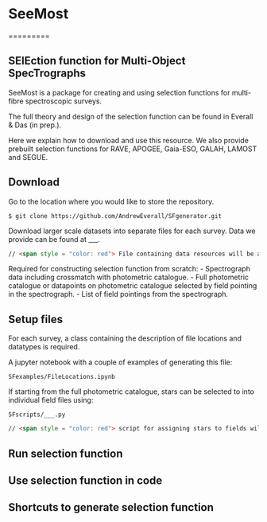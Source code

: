 # SeeMost
=========
## SElEction function for Multi-Object SpecTrographs

SeeMost is a package for creating and using selection functions for multi-fibre spectroscopic surveys.

The full theory and design of the selection function can be found in Everall & Das (in prep.).

Here we explain how to download and use this resource. We also provide prebuilt selection functions for RAVE, APOGEE, Gaia-ESO, GALAH, LAMOST and SEGUE.


## Download

Go to the location where you would like to store the repository.

```
$ git clone https://github.com/AndrewEverall/SFgenerator.git
```

Download larger scale datasets into separate files for each survey.
Data we provide can be found at ___.
```html
// <span style = "color: red"> File containing data resources will be added soon. </span>
```

Required for constructing selection function from scratch:
\- Spectrograph data including crossmatch with photometric catalogue.
\- Full photometric catalogue or datapoints on photometric catalogue selected by field pointing in the spectrograph.
\- List of field pointings from the spectrograph.


## Setup files

For each survey, a class containing the description of file locations and datatypes is required.

A jupyter notebook with a couple of examples of generating this file:
```
SFexamples/FileLocations.ipynb
```

If starting from the full photometric catalogue, stars can be selected to into individual field files using:
```
SFscripts/___.py
```
```html
// <span style = "color: red"> script for assigning stars to fields will be added soon. </span>
```


## Run selection function


## Use selection function in code


## Shortcuts to generate selection function
